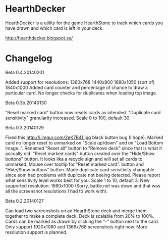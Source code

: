 HearthDecker
============
HearthDecker is a utility for the game HearthStone to track which cards you have drawn and which card is left in your deck.

http://hearthdecker.blogspot.se/


Changelog
============
Beta 0.4.20140201

Added support for resolutions:
1360x768
1440x900
1680x1050 (sort of)
1840x1000
Added card counter and percentage of chance to draw a particular card.
No longer checks for duplicates when loading top image.


Beta 0.3b.20140130

"Reset marked card" button now resets cards as intended.
"Duplicate card sensitivity" granularity increased. Scale 0 to 100, default 30.


Beta 0.3.20140129

Fixed this http://i.imgur.com/2eK7B41.jpg black button bug (I hope).
Marked card no longer reset to unmarked on "Scale up/down" and on "Load Bottom Image..".
Renamed "Reset all" button to "Remove deck" since that is what it accually did.
"Reset marked cards" button created over the "Hide/Show buttons" button. It looks lika a recycle sign and will set all cards to unmarked.
Mouse over tooltip for "Reset marked card". button and "Hide/Show buttons" button.
Made duplicate card sensitivity changable since som had problems with duplicate not beeing detected. Please report what sensitivity level works best for you. Scale 1 to 10, default 3.
New supported resolution: 1680x1000 (Sorry, battle.net was down and that was all the screenshot resulotions I had to work with).


Beta 0.2.20140127

Can load two screenshots on an HearthStone deck and merge them together to make a complete deck.
Deck is scalable from 20% to 100%.
Cards can be marked as drawn by clicking the "-" button next to the card.
Only support 1920x1080 and 1366x768 screenshots right now. More resolution support is planned.


